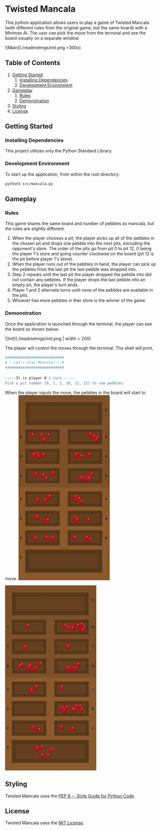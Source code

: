 # Twisted Mancala

This python application allows users to play a game of Twisted Mancala (with different rules from the original game, but the same board) with a Minimax AI. The user can pick the move from the terminal and see the board visually on a separate window.

![Main](./readmeImgs/init.png =300x)

## Table of Contents

1. [Getting Started](#getting-started)
   1. [Installing Dependencies](#installing-dependencies)
   1. [Development Environment](#development-environment)
1. [Gameplay](#gameplay)
   1. [Rules](#rules)
   1. [Demonstration](#demonstration)
1. [Styling](#styling)
1. [License](#license)

## Getting Started

### Installing Dependencies

This project utilizes only the Python Standard Library.

### Development Environment

To start up the application, from within the root directory:

```sh
python3 src/mancala.py
```

## Gameplay

### Rules

This game shares the same board and number of pebbles as mancala, but the rules are slightly different.

1. When the player chooses a pit, the player picks up all of the pebbles in the chosen pit and drops one pebble into the next pits, excluding the opponent's store. The order of the pits go from pit 0 to pit 12, 0 being the player 1's store and going counter clockwise on the board (pit 12 is the pit before player 1's store).
1. When the player runs out of the pebbles in hand, the player can pick up the pebbles from the last pit the last pebble was dropped into.
1. Step 2 repeats until the last pit the player dropped the pebble into did not contain any pebbles. If the player drops the last pebble into an empty pit, the player's turn ends.
1. Player 1 and 2 alternate turns until none of the pebbles are available in the pits.
1. Whoever has more pebbles in ther store is the winner of the game.

### Demonstration

Once the application is launched through the terminal, the player can see the board as shown below.

![Init](./readmeImgs/init.png | width = 200)

The player will control the moves through the terminal. The shell will print,

```sh
###########################
# ~ Let's play Mancala! ~ #
###########################

-----It is player 0's turn.-----
Pick a pit number [0, 1, 2, 10, 11, 12] to sow pebbles:
```

When the player inputs the move, the pebbles in the board will start to move.
![MyMove](./readmeImgs/myMove.gif)

![AIMove](./readmeImgs/aiMove.gif)

## Styling

Twisted Mancala uses the [PEP 8 -- Style Guide for Python Code](https://www.python.org/dev/peps/pep-0008/).

## License

Twisted Mancala uses the [MIT License](LICENSE.md).
